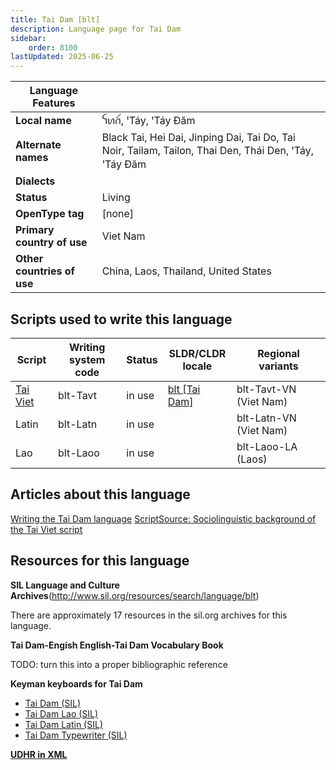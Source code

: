 ```yaml
---
title: Tai Dam [blt]
description: Language page for Tai Dam
sidebar:
    order: 8100
lastUpdated: 2025-06-25
---
```


**Language Features** |     |
--------------------- | --- |
**Local name** | ꪼꪕꪒꪾ, ꞌTáy, ꞌTáy Ðăm    
**Alternate names** | Black Tai, Hei Dai, Jinping Dai, Tai Do, Tai Noir, Tailam, Tailon, Thai Den, Thái Den, ꞌTáy, ꞌTáy Ðăm
**Dialects** | |
**Status** | Living |
**OpenType tag** | [none] |
**Primary country of use** | Viet Nam |
**Other countries of use** | China, Laos, Thailand, United States |

## Scripts used to write this language

Script | Writing system<br>code | Status | SLDR/CLDR<br>locale | Regional<br>variants |
-------- | ---------------------- | ------ | ------------------- | -------------------- |
[Tai Viet](writingsystems.info/scrlang/blt) | blt-Tavt | in use | [blt \[Tai Dam\]](https://unicode.org/cldr/charts/47/summary/blt.html) | blt-Tavt-VN (Viet Nam) |
Latin | blt-Latn | in use | | blt-Latn-VN (Viet Nam) |
Lao | blt-Laoo | in use | | blt-Laoo-LA (Laos) |

## Articles about this language

[Writing the Tai Dam language](writingsystems.info/scrlang/articles/writing-tai-dam-language)
[ScriptSource: Sociolinguistic background of the Tai Viet script](https://scriptsource.org/cms/scripts/page.php?item_id=entry_detail&uid=67379a5c7f)

## Resources for this language

**SIL Language and Culture Archives**(http://www.sil.org/resources/search/language/blt)

There are approximately 17 resources in the sil.org archives for this language.

**Tai Dam-Engish English-Tai Dam Vocabulary Book**

TODO: turn this into a proper bibliographic reference

**Keyman keyboards for Tai Dam**

* [Tai Dam (SIL)](https://keyman.com/keyboards/sil_tai_dam)
* [Tai Dam Lao (SIL)](https://keyman.com/keyboards/sil_tai_dam_lao)
* [Tai Dam Latin (SIL)](https://keyman.com/keyboards/sil_tai_dam_latin)
* [Tai Dam Typewriter (SIL)](https://keyman.com/keyboards/sil_tai_dam_typewriter)

[**UDHR in XML**](http://efele.net/udhr/d/udhr_blt.txt)

